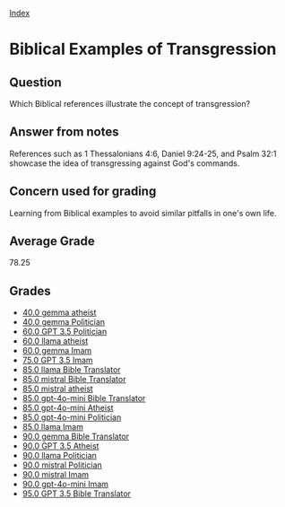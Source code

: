 
[Index](../../index.md)
# Biblical Examples of Transgression
## Question
Which Biblical references illustrate the concept of transgression?

## Answer from notes
References such as 1 Thessalonians 4:6, Daniel 9:24-25, and Psalm 32:1 showcase the idea of transgressing against God's commands.

## Concern used for grading
Learning from Biblical examples to avoid similar pitfalls in one's own life.

## Average Grade
78.25

## Grades
 * [40.0 gemma atheist](../answers/gemma_atheist/Biblical_Examples_of_Transgression.md)
 * [40.0 gemma Politician](../answers/gemma_Politician/Biblical_Examples_of_Transgression.md)
 * [60.0 GPT 3.5 Politician](../answers/GPT_3.5_Politician/Biblical_Examples_of_Transgression.md)
 * [60.0 llama atheist](../answers/llama_atheist/Biblical_Examples_of_Transgression.md)
 * [60.0 gemma Imam](../answers/gemma_Imam/Biblical_Examples_of_Transgression.md)
 * [75.0 GPT 3.5 Imam](../answers/GPT_3.5_Imam/Biblical_Examples_of_Transgression.md)
 * [85.0 llama Bible Translator](../answers/llama_Bible_Translator/Biblical_Examples_of_Transgression.md)
 * [85.0 mistral Bible Translator](../answers/mistral_Bible_Translator/Biblical_Examples_of_Transgression.md)
 * [85.0 mistral atheist](../answers/mistral_atheist/Biblical_Examples_of_Transgression.md)
 * [85.0 gpt-4o-mini Bible Translator](../answers/gpt-4o-mini_Bible_Translator/Biblical_Examples_of_Transgression.md)
 * [85.0 gpt-4o-mini Atheist](../answers/gpt-4o-mini_Atheist/Biblical_Examples_of_Transgression.md)
 * [85.0 gpt-4o-mini Politician](../answers/gpt-4o-mini_Politician/Biblical_Examples_of_Transgression.md)
 * [85.0 llama Imam](../answers/llama_Imam/Biblical_Examples_of_Transgression.md)
 * [90.0 gemma Bible Translator](../answers/gemma_Bible_Translator/Biblical_Examples_of_Transgression.md)
 * [90.0 GPT 3.5 Atheist](../answers/GPT_3.5_Atheist/Biblical_Examples_of_Transgression.md)
 * [90.0 llama Politician](../answers/llama_Politician/Biblical_Examples_of_Transgression.md)
 * [90.0 mistral Politician](../answers/mistral_Politician/Biblical_Examples_of_Transgression.md)
 * [90.0 mistral Imam](../answers/mistral_Imam/Biblical_Examples_of_Transgression.md)
 * [90.0 gpt-4o-mini Imam](../answers/gpt-4o-mini_Imam/Biblical_Examples_of_Transgression.md)
 * [95.0 GPT 3.5 Bible Translator](../answers/GPT_3.5_Bible_Translator/Biblical_Examples_of_Transgression.md)
